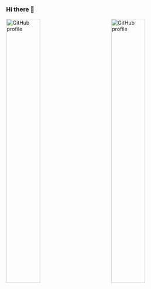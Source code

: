 ### Hi there 👋

<!--
**ivashchenkoo/ivashchenkoo** is a ✨ _special_ ✨ repository because its `README.md` (this file) appears on your GitHub profile.

Here are some ideas to get you started:

- 🔭 I’m currently working on ...
- 🌱 I’m currently learning ...
- 👯 I’m looking to collaborate on ...
- 🤔 I’m looking for help with ...
- 💬 Ask me about ...
- 📫 How to reach me: ...
- 😄 Pronouns: ...
- ⚡ Fun fact: ...
-->

<img width="43%" align="right" alt="GitHub profile" src="https://github-readme-stats.vercel.app/api?username=ivashchenkoo&show_icons=true&count_private=true&theme=dark&include_all_commits=true&custom_title=Rockie's%20GitHub%20Stats" />
<img width="43%" align="left" alt="GitHub profile" src="https://github-readme-stats.vercel.app/api/top-langs/?username=ivashchenkoo&layout=compact&theme=dark" />
